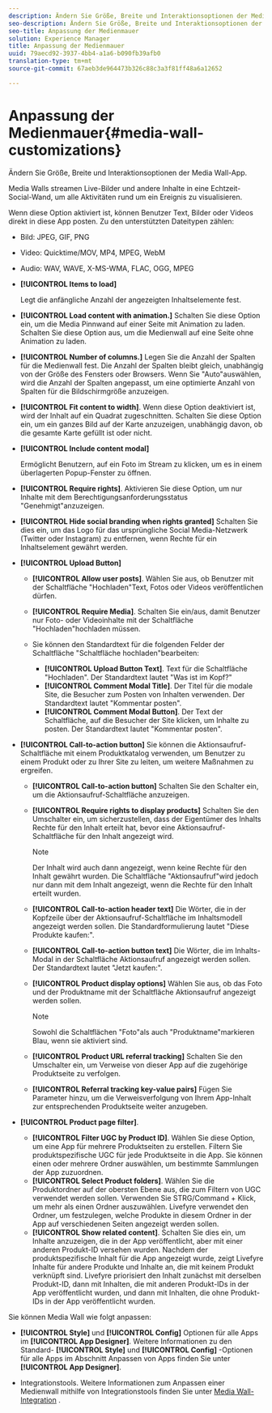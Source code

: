 ```yaml
---
description: Ändern Sie Größe, Breite und Interaktionsoptionen der Media Wall-App.
seo-description: Ändern Sie Größe, Breite und Interaktionsoptionen der Media Wall-App.
seo-title: Anpassung der Medienmauer
solution: Experience Manager
title: Anpassung der Medienmauer
uuid: 79aecd92-3937-4bb4-a1a6-b090fb39afb0
translation-type: tm+mt
source-git-commit: 67aeb3de964473b326c88c3a3f81ff48a6a12652

---
```



# Anpassung der Medienmauer{#media-wall-customizations}

Ändern Sie Größe, Breite und Interaktionsoptionen der Media Wall-App.



Media Walls streamen Live-Bilder und andere Inhalte in eine Echtzeit-Social-Wand, um alle Aktivitäten rund um ein Ereignis zu visualisieren.

Wenn diese Option aktiviert ist, können Benutzer Text, Bilder oder Videos direkt in diese App posten. Zu den unterstützten Dateitypen zählen:

* Bild: JPEG, GIF, PNG
* Video: Quicktime/MOV, MP4, MPEG, WebM
* Audio: WAV, WAVE, X-MS-WMA, FLAC, OGG, MPEG

* **[!UICONTROL Items to load]**

   Legt die anfängliche Anzahl der angezeigten Inhaltselemente fest.

* **[!UICONTROL Load content with animation.]** Schalten Sie diese Option ein, um die Media Pinnwand auf einer Seite mit Animation zu laden. Schalten Sie diese Option aus, um die Medienwall auf eine Seite ohne Animation zu laden.
* **[!UICONTROL Number of columns.]** Legen Sie die Anzahl der Spalten für die Medienwall fest. Die Anzahl der Spalten bleibt gleich, unabhängig von der Größe des Fensters oder Browsers. Wenn Sie "Auto"auswählen, wird die Anzahl der Spalten angepasst, um eine optimierte Anzahl von Spalten für die Bildschirmgröße anzuzeigen.
* **[!UICONTROL Fit content to width]**. Wenn diese Option deaktiviert ist, wird der Inhalt auf ein Quadrat zugeschnitten. Schalten Sie diese Option ein, um ein ganzes Bild auf der Karte anzuzeigen, unabhängig davon, ob die gesamte Karte gefüllt ist oder nicht.
* **[!UICONTROL Include content modal]**

   Ermöglicht Benutzern, auf ein Foto im Stream zu klicken, um es in einem überlagerten Popup-Fenster zu öffnen.

* **[!UICONTROL Require rights]**. Aktivieren Sie diese Option, um nur Inhalte mit dem Berechtigungsanforderungsstatus "Genehmigt"anzuzeigen.
* **[!UICONTROL Hide social branding when rights granted]** Schalten Sie dies ein, um das Logo für das ursprüngliche Social Media-Netzwerk (Twitter oder Instagram) zu entfernen, wenn Rechte für ein Inhaltselement gewährt werden.

* **[!UICONTROL Upload Button]**

   * **[!UICONTROL Allow user posts]**. Wählen Sie aus, ob Benutzer mit der Schaltfläche "Hochladen"Text, Fotos oder Videos veröffentlichen dürfen.
   * **[!UICONTROL Require Media]**. Schalten Sie ein/aus, damit Benutzer nur Foto- oder Videoinhalte mit der Schaltfläche "Hochladen"hochladen müssen.
   * Sie können den Standardtext für die folgenden Felder der Schaltfläche "Schaltfläche hochladen"bearbeiten:

      * **[!UICONTROL Upload Button Text]**. Text für die Schaltfläche "Hochladen". Der Standardtext lautet "Was ist im Kopf?"
      * **[!UICONTROL Comment Modal Title]**. Der Titel für die modale Site, die Besucher zum Posten von Inhalten verwenden. Der Standardtext lautet "Kommentar posten".
      * **[!UICONTROL Comment Modal Button]**. Der Text der Schaltfläche, auf die Besucher der Site klicken, um Inhalte zu posten. Der Standardtext lautet "Kommentar posten".

* **[!UICONTROL Call-to-action button]** Sie können die Aktionsaufruf-Schaltfläche mit einem Produktkatalog verwenden, um Benutzer zu einem Produkt oder zu Ihrer Site zu leiten, um weitere Maßnahmen zu ergreifen.

   * **[!UICONTROL Call-to-action button]** Schalten Sie den Schalter ein, um die Aktionsaufruf-Schaltfläche anzuzeigen.
   * **[!UICONTROL Require rights to display products]** Schalten Sie den Umschalter ein, um sicherzustellen, dass der Eigentümer des Inhalts Rechte für den Inhalt erteilt hat, bevor eine Aktionsaufruf-Schaltfläche für den Inhalt angezeigt wird.

      >[!NOTE]
      >
      >Der Inhalt wird auch dann angezeigt, wenn keine Rechte für den Inhalt gewährt wurden. Die Schaltfläche "Aktionsaufruf"wird jedoch nur dann mit dem Inhalt angezeigt, wenn die Rechte für den Inhalt erteilt wurden.

   * **[!UICONTROL Call-to-action header text]** Die Wörter, die in der Kopfzeile über der Aktionsaufruf-Schaltfläche im Inhaltsmodell angezeigt werden sollen. Die Standardformulierung lautet "Diese Produkte kaufen:".
   * **[!UICONTROL Call-to-action button text]** Die Wörter, die im Inhalts-Modal in der Schaltfläche Aktionsaufruf angezeigt werden sollen. Der Standardtext lautet "Jetzt kaufen:".
   * **[!UICONTROL Product display options]** Wählen Sie aus, ob das Foto und der Produktname mit der Schaltfläche Aktionsaufruf angezeigt werden sollen.

      >[!NOTE]
      >
      >Sowohl die Schaltflächen "Foto"als auch "Produktname"markieren Blau, wenn sie aktiviert sind.

   * **[!UICONTROL Product URL referral tracking]** Schalten Sie den Umschalter ein, um Verweise von dieser App auf die zugehörige Produktseite zu verfolgen.
   * **[!UICONTROL Referral tracking key-value pairs]** Fügen Sie Parameter hinzu, um die Verweisverfolgung von Ihrem App-Inhalt zur entsprechenden Produktseite weiter anzugeben.

* **[!UICONTROL Product page filter]**.
   * **[!UICONTROL Filter UGC by Product ID]**. Wählen Sie diese Option, um eine App für mehrere Produktseiten zu erstellen. Filtern Sie produktspezifische UGC für jede Produktseite in die App. Sie können einen oder mehrere Ordner auswählen, um bestimmte Sammlungen der App zuzuordnen.
   * **[!UICONTROL Select Product folders]**. Wählen Sie die Produktordner auf der obersten Ebene aus, die zum Filtern von UGC verwendet werden sollen. Verwenden Sie STRG/Command + Klick, um mehr als einen Ordner auszuwählen. Livefyre verwendet den Ordner, um festzulegen, welche Produkte in diesem Ordner in der App auf verschiedenen Seiten angezeigt werden sollen.
   * **[!UICONTROL Show related content]**. Schalten Sie dies ein, um Inhalte anzuzeigen, die in der App veröffentlicht, aber mit einer anderen Produkt-ID versehen wurden. Nachdem der produktspezifische Inhalt für die App angezeigt wurde, zeigt Livefyre Inhalte für andere Produkte und Inhalte an, die mit keinem Produkt verknüpft sind. Livefyre priorisiert den Inhalt zunächst mit derselben Produkt-ID, dann mit Inhalten, die mit anderen Produkt-IDs in der App veröffentlicht wurden, und dann mit Inhalten, die ohne Produkt-IDs in der App veröffentlicht wurden.

Sie können Media Wall wie folgt anpassen:

* **[!UICONTROL Style]** und **[!UICONTROL Config]** Optionen für alle Apps im **[!UICONTROL App Designer]**. Weitere Informationen zu den Standard- **[!UICONTROL Style]** und **[!UICONTROL Config]** -Optionen für alle Apps im Abschnitt Anpassen von Apps finden Sie unter **[!UICONTROL App Designer]**.

* Integrationstools. Weitere Informationen zum Anpassen einer Medienwall mithilfe von Integrationstools finden Sie unter [Media Wall-Integration](/help/implementation/c-app-integrations/c-media-wall-integration.md) .

